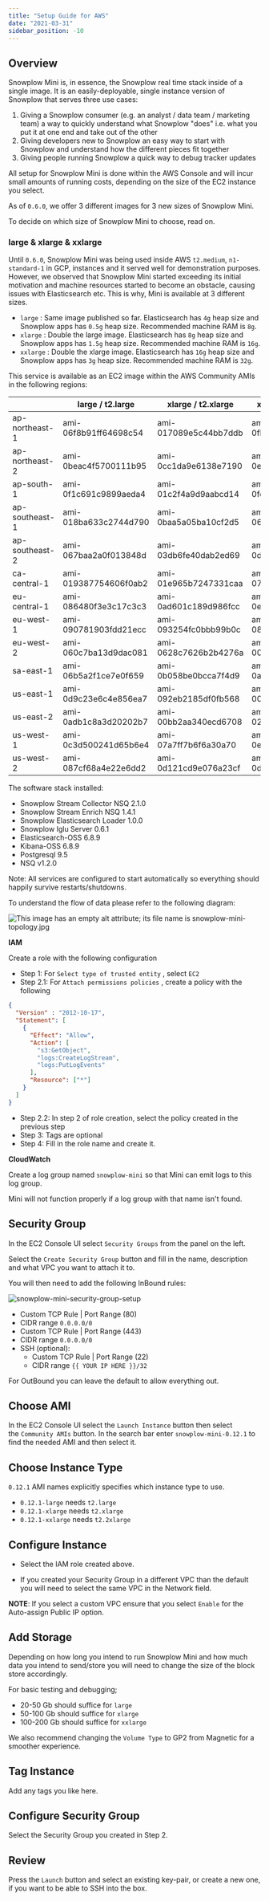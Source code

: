 ```yaml
---
title: "Setup Guide for AWS"
date: "2021-03-31"
sidebar_position: -10
---
```


## Overview

Snowplow Mini is, in essence, the Snowplow real time stack inside of a single image. It is an easily-deployable, single instance version of Snowplow that serves three use cases:

1. Giving a Snowplow consumer (e.g. an analyst / data team / marketing team) a way to quickly understand what Snowplow "does" i.e. what you put it at one end and take out of the other
2. Giving developers new to Snowplow an easy way to start with Snowplow and understand how the different pieces fit together
3. Giving people running Snowplow a quick way to debug tracker updates

All setup for Snowplow Mini is done within the AWS Console and will incur small amounts of running costs, depending on the size of the EC2 instance you select.

As of `0.6.0`, we offer 3 different images for 3 new sizes of Snowplow Mini.

To decide on which size of Snowplow Mini to choose, read on.

### large & xlarge & xxlarge

Until `0.6.0`, Snowplow Mini was being used inside AWS `t2.medium`, `n1-standard-1` in GCP, instances and it served well for demonstration purposes. However, we observed that Snowplow Mini started exceeding its initial motivation and machine resources started to become an obstacle, causing issues with Elasticsearch etc. This is why, Mini is available at 3 different sizes.

- `large` : Same image published so far. Elasticsearch has `4g` heap size and Snowplow apps has `0.5g` heap size. Recommended machine RAM is `8g`.
- `xlarge` : Double the large image. Elasticsearch has `8g` heap size and Snowplow apps has `1.5g` heap size. Recommended machine RAM is `16g`.
- `xxlarge` : Double the xlarge image. Elasticsearch has `16g` heap size and Snowplow apps has `3g` heap size. Recommended machine RAM is `32g`.

This service is available as an EC2 image within the AWS Community AMIs in the following regions:

|  | large / t2.large | xlarge / t2.xlarge | xxlarge / t2.xxlarge |
| --- | --- | --- | --- |
| ap-northeast-1 | ami-06f8b91ff64698c54 | ami-017089e5c44bb7ddb | ami-0fb083612bbc635b1 |
| ap-northeast-2 | ami-0beac4f5700111b95 | ami-0cc1da9e6138e7190 | ami-0e41c017b11fe3373 |
| ap-south-1 | ami-0f1c691c9899aeda4 | ami-01c2f4a9d9aabcd14 | ami-0fd6869ae6e6660f0 |
| ap-southeast-1 | ami-018ba633c2744d790 | ami-0baa5a05ba10cf2d5 | ami-060168aac7b80b3f5 |
| ap-southeast-2 | ami-067baa2a0f013848d | ami-03db6fe40dab2ed69 | ami-0de2e2005abc3e75e |
| ca-central-1 | ami-019387754606f0ab2 | ami-01e965b7247331caa | ami-0731035bde3afab6e |
| eu-central-1 | ami-086480f3e3c17c3c3 | ami-0ad601c189d986fcc | ami-0e46a89ecd38a2382 |
| eu-west-1 | ami-090781903fdd21ecc | ami-093254fc0bbb99b0c | ami-08a19ab019c52a37c |
| eu-west-2 | ami-060c7ba13d9dac081 | ami-0628c7626b2b4276a | ami-007340ba39a05e822 |
| sa-east-1 | ami-06b5a2f1ce7e0f659 | ami-0b058be0bcca7f4d9 | ami-0a92bca34b6a0901f |
| us-east-1 | ami-0d9c23e6c4e856ea7 | ami-092eb2185df0fb568 | ami-0013cf42ee99ca69d |
| us-east-2 | ami-0adb1c8a3d20202b7 | ami-00bb2aa340ecd6708 | ami-02566841f1fd60842 |
| us-west-1 | ami-0c3d500241d65b6e4 | ami-07a7ff7b6f6a30a70 | ami-0ec14967a8962dfdf |
| us-west-2 | ami-087cf68a4e22e6dd2 | ami-0d121cd9e076a23cf | ami-0d90e10d3f8ec1c8b |

The software stack installed:

- Snowplow Stream Collector NSQ 2.1.0
- Snowplow Stream Enrich NSQ 1.4.1
- Snowplow Elasticsearch Loader 1.0.0
- Snowplow Iglu Server 0.6.1
- Elasticsearch-OSS 6.8.9
- Kibana-OSS 6.8.9
- Postgresql 9.5
- NSQ v1.2.0

Note: All services are configured to start automatically so everything should happily survive restarts/shutdowns.

To understand the flow of data please refer to the following diagram:

![This image has an empty alt attribute; its file name is snowplow-mini-topology.jpg](images/snowplow-mini-topology.jpg)

**IAM**

Create a role with the following configuration

- Step 1: For `Select type of trusted entity` , select `EC2`
- Step 2.1: For `Attach permissions policies` , create a policy with the following

```json
{
  "Version" : "2012-10-17",
  "Statement": [
    {
      "Effect": "Allow",
      "Action": [
        "s3:GetObject",
        "logs:CreateLogStream",
        "logs:PutLogEvents"
      ],
      "Resource": ["*"]
    }
  ]
}
```

- Step 2.2: In step 2 of role creation, select the policy created in the previous step
- Step 3: Tags are optional
- Step 4: Fill in the role name and create it.

**CloudWatch**

Create a log group named `snowplow-mini` so that Mini can emit logs to this log group.

Mini will not function properly if a log group with that name isn't found.

## Security Group

In the EC2 Console UI select `Security Groups` from the panel on the left.

Select the `Create Security Group` button and fill in the name, description and what VPC you want to attach it to.

You will then need to add the following InBound rules:

![snowplow-mini-security-group-setup](images/security-groups-setup.png)

- Custom TCP Rule | Port Range (80)
- CIDR range `0.0.0.0/0`
- Custom TCP Rule | Port Range (443)
- CIDR range `0.0.0.0/0`
- SSH (optional):
    - Custom TCP Rule | Port Range (22)
    - CIDR range `{{ YOUR IP HERE }}/32`

For OutBound you can leave the default to allow everything out.

## Choose AMI

In the EC2 Console UI select the `Launch Instance` button then select the `Community AMIs` button. In the search bar enter `snowplow-mini-0.12.1` to find the needed AMI and then select it.

## Choose Instance Type

`0.12.1` AMI names explicitly specifies which instance type to use.

- `0.12.1-large` needs `t2.large`
- `0.12.1-xlarge` needs `t2.xlarge`
- `0.12.1-xxlarge` needs `t2.2xlarge`

## Configure Instance

- Select the IAM role created above.

- If you created your Security Group in a different VPC than the default you will need to select the same VPC in the Network field.

**NOTE**: If you select a custom VPC ensure that you select `Enable` for the Auto-assign Public IP option.

## Add Storage

Depending on how long you intend to run Snowplow Mini and how much data you intend to send/store you will need to change the size of the block store accordingly.

For basic testing and debugging;

- 20-50 Gb should suffice for `large`
- 50-100 Gb should suffice for `xlarge`
- 100-200 Gb should suffice for `xxlarge`

We also recommend changing the `Volume Type` to GP2 from Magnetic for a smoother experience.

## Tag Instance

Add any tags you like here.

## Configure Security Group

Select the Security Group you created in Step 2.

## Review

Press the `Launch` button and select an existing key-pair, or create a new one, if you want to be able to SSH into the box.
